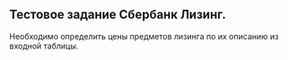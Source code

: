 ## Тестовое задание Сбербанк Лизинг.
Необходимо определить цены предметов лизинга по их описанию из входной таблицы.
